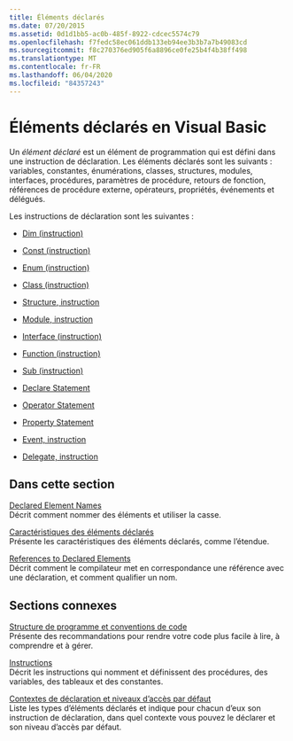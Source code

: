 ```yaml
---
title: Éléments déclarés
ms.date: 07/20/2015
ms.assetid: 0d1d1bb5-ac0b-485f-8922-cdcec5574c79
ms.openlocfilehash: f7fedc58ec061ddb133eb94ee3b3b7a7b49083cd
ms.sourcegitcommit: f8c270376ed905f6a8896ce0fe25b4f4b38ff498
ms.translationtype: MT
ms.contentlocale: fr-FR
ms.lasthandoff: 06/04/2020
ms.locfileid: "84357243"
---
```

# <a name="declared-elements-in-visual-basic"></a>Éléments déclarés en Visual Basic
Un *élément déclaré* est un élément de programmation qui est défini dans une instruction de déclaration. Les éléments déclarés sont les suivants : variables, constantes, énumérations, classes, structures, modules, interfaces, procédures, paramètres de procédure, retours de fonction, références de procédure externe, opérateurs, propriétés, événements et délégués.  
  
 Les instructions de déclaration sont les suivantes :  
  
- [Dim (instruction)](../../../language-reference/statements/dim-statement.md)  
  
- [Const (instruction)](../../../language-reference/statements/const-statement.md)  
  
- [Enum (instruction)](../../../language-reference/statements/enum-statement.md)  
  
- [Class (instruction)](../../../language-reference/statements/class-statement.md)  
  
- [Structure, instruction](../../../language-reference/statements/structure-statement.md)  
  
- [Module, instruction](../../../language-reference/statements/module-statement.md)  
  
- [Interface (instruction)](../../../language-reference/statements/interface-statement.md)  
  
- [Function (instruction)](../../../language-reference/statements/function-statement.md)  
  
- [Sub (instruction)](../../../language-reference/statements/sub-statement.md)  
  
- [Declare Statement](../../../language-reference/statements/declare-statement.md)  
  
- [Operator Statement](../../../language-reference/statements/operator-statement.md)  
  
- [Property Statement](../../../language-reference/statements/property-statement.md)  
  
- [Event, instruction](../../../language-reference/statements/event-statement.md)  
  
- [Delegate, instruction](../../../language-reference/statements/delegate-statement.md)  
  
## <a name="in-this-section"></a>Dans cette section  
 [Declared Element Names](declared-element-names.md)  
 Décrit comment nommer des éléments et utiliser la casse.  
  
 [Caractéristiques des éléments déclarés](declared-element-characteristics.md)  
 Présente les caractéristiques des éléments déclarés, comme l’étendue.  
  
 [References to Declared Elements](references-to-declared-elements.md)  
 Décrit comment le compilateur met en correspondance une référence avec une déclaration, et comment qualifier un nom.  
  
## <a name="related-sections"></a>Sections connexes  
 [Structure de programme et conventions de code](../../program-structure/program-structure-and-code-conventions.md)  
 Présente des recommandations pour rendre votre code plus facile à lire, à comprendre et à gérer.  
  
 [Instructions](../../../language-reference/statements/index.md)  
 Décrit les instructions qui nomment et définissent des procédures, des variables, des tableaux et des constantes.  
  
 [Contextes de déclaration et niveaux d’accès par défaut](../../../language-reference/statements/declaration-contexts-and-default-access-levels.md)  
 Liste les types d’éléments déclarés et indique pour chacun d’eux son instruction de déclaration, dans quel contexte vous pouvez le déclarer et son niveau d’accès par défaut.
